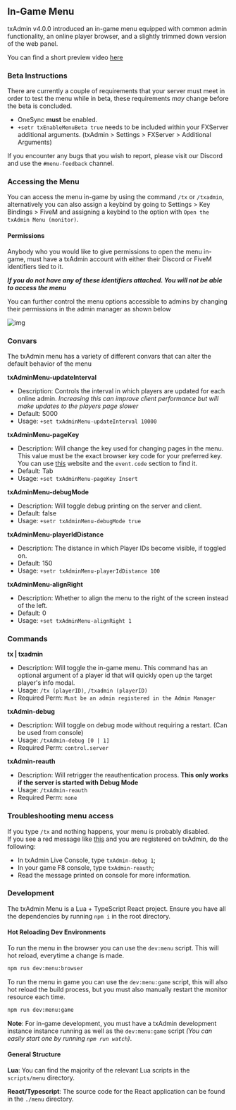 ## In-Game Menu

txAdmin v4.0.0 introduced an in-game menu equipped with common admin functionality, 
an online player browser, and a slightly trimmed down version of the web panel.

You can find a short preview video [here](https://www.youtube.com/watch?v=jWKg0VQK0sc)

### Beta Instructions

There are currently a couple of requirements that your server must 
meet in order to test the menu while in beta, these requirements *may* change
before the beta is concluded.

* OneSync **must** be enabled.
* `+setr txEnableMenuBeta true` needs to be included within your FXServer additional 
  arguments. (txAdmin > Settings > FXServer > Additional Arguments)

If you encounter any bugs that you wish to report, please visit our Discord and use the
`#menu-feedback` channel.

### Accessing the Menu

You can access the menu in-game by using the command `/tx` or `/txadmin`, alternatively
you can also assign a keybind by going to Settings > Key Bindings > FiveM and assigning 
a keybind to the option with `Open the txAdmin Menu (monitor)`.

#### Permissions
Anybody who you would like to give permissions to open the menu in-game, must have a txAdmin
account with either their Discord or FiveM identifiers tied to it.

***If you do not have any of these identifiers attached. You will not be able to access the 
menu***

You can further control the menu options accessible to admins by changing their permissions
in the admin manager as shown below

![img](https://i.tasoagc.dev/qdt9)

### Convars
The txAdmin menu has a variety of different convars that can alter the default behavior
of the menu

**txAdminMenu-updateInterval**
* Description: Controls the interval in which players are updated for each online 
  admin. *Increasing this can improve client performance but will make updates to 
  the players page slower*
* Default: 5000 
* Usage: `+set txAdminMenu-updateInterval 10000`

**txAdminMenu-pageKey**
* Description: Will change the key used for changing pages in the menu. This value must be 
  the exact browser key code for your preferred key. You can use [this](https://keycode.info/) 
  website and the `event.code` section to find it.
* Default: Tab
* Usage: `+set txAdminMenu-pageKey Insert`

**txAdminMenu-debugMode**
* Description: Will toggle debug printing on the server and client.
* Default: false
* Usage: `+setr txAdminMenu-debugMode true`

**txAdminMenu-playerIdDistance**
* Description: The distance in which Player IDs become visible, if toggled on.
* Default: 150
* Usage: `+setr txAdminMenu-playerIdDistance 100`

**txAdminMenu-alignRight**
* Description: Whether to align the menu to the right of the screen instead of the left.
* Default: 0
* Usage: `+set txAdminMenu-alignRight 1`

### Commands
**tx | txadmin**
* Description: Will toggle the in-game menu. This command has an optional argument of a player id that will 
quickly open up the target player's info modal.
* Usage: `/tx (playerID)`, `/txadmin (playerID)`
* Required Perm: `Must be an admin registered in the Admin Manager`

**txAdmin-debug**
* Description: Will toggle on debug mode without requiring a restart. (Can be used from console)
* Usage: `/txAdmin-debug [0 | 1]`
* Required Perm: `control.server`

**txAdmin-reauth**
* Description: Will retrigger the reauthentication process. **This only works if the server is 
  started with Debug Mode**
* Usage: `/txAdmin-reauth`
* Required Perm: `none`

### Troubleshooting menu access

If you type `/tx` and nothing happens, your menu is probably disabled.  
If you see a red message like [this](https://i.imgur.com/G83uTNC.png) and you are registered on txAdmin, do the following:
- In txAdmin Live Console, type `txAdmin-debug 1`;
- In your game F8 console, type `txAdmin-reauth`;
- Read the message printed on console for more information.

### Development

The txAdmin Menu is a Lua + TypeScript React project. Ensure you have all the dependencies by running 
`npm i` in the root directory. 

#### Hot Reloading Dev Environments

To run the menu in the browser you can use the `dev:menu` script. This will hot reload, everytime
a change is made.

```bash
npm run dev:menu:browser
```

To run the menu in game you can use the `dev:menu:game` script, this will also hot reload the 
build process, but you must also manually restart the monitor resource each time.
```bash
npm run dev:menu:game
```

**Note**: For in-game development, you must have a txAdmin development instance instance running as well as
the `dev:menu:game` script *(You can easily start one by running `npm run watch`)*.

#### General Structure

**Lua**: You can find the majority of the relevant Lua scripts in the `scripts/menu` directory.

**React/Typescript**: The source code for the React application can be found in the `./menu`
directory.
